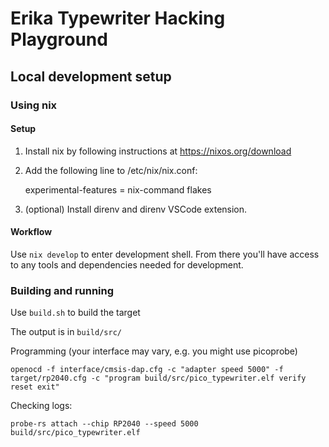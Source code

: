 Erika Typewriter Hacking Playground
=====

Local development setup
---


### Using nix
#### Setup

1. Install nix by following instructions at https://nixos.org/download
2. Add the following line to /etc/nix/nix.conf:

    experimental-features = nix-command flakes

3. (optional) Install direnv and direnv VSCode extension.

#### Workflow

Use `nix develop` to enter development shell. From there you'll have access to any tools and dependencies needed for development.

### Building and running

Use `build.sh` to build the target

The output is in `build/src/`

Programming (your interface may vary, e.g. you might use picoprobe)

```
openocd -f interface/cmsis-dap.cfg -c "adapter speed 5000" -f target/rp2040.cfg -c "program build/src/pico_typewriter.elf verify reset exit"
```

Checking logs:

```
probe-rs attach --chip RP2040 --speed 5000 build/src/pico_typewriter.elf
```